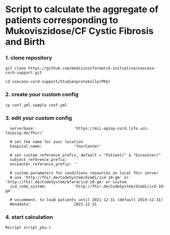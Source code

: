# Script to calculate the aggregate of patients corresponding to Mukoviszidose/CF Cystic Fibrosis and Birth


### 1. clone repository

```
git clone https://github.com/medizininformatik-initiative/usecase-cord-support.git

cd usecase-cord-support/Studienprotokolle/PKU/
```

### 2. create your custom config
```
cp conf.yml.sample conf.yml
```

### 3. edit your custom config
```
  serverbase:                 'https://mii-agiop-cord.life.uni-leipzig.de/fhir/'

  # set the name for your location
  hospital_name:              'YourCenter'

  # set custom reference prefix, default = "Patient/" & "Encounter/"
  subject_reference_prefix:   ''
  encounter_reference_prefix: ''

  # custom parameters for conditions resources on local fhir server
  # use 'http://fhir.de/CodeSystem/dimdi/icd-10-gm' or 'http://fhir.de/CodeSystem/bfarm/icd-10-gm' or custom
  icd_code_system:            'http://fhir.de/CodeSystem/dimdi/icd-10-gm'

  # uncomment, to load patients until 2021-12-31 (default 2019-12-31)
  #enddate:                   2021-12-31
```


### 4. start calculation
```
Rscript script_pku.r
```